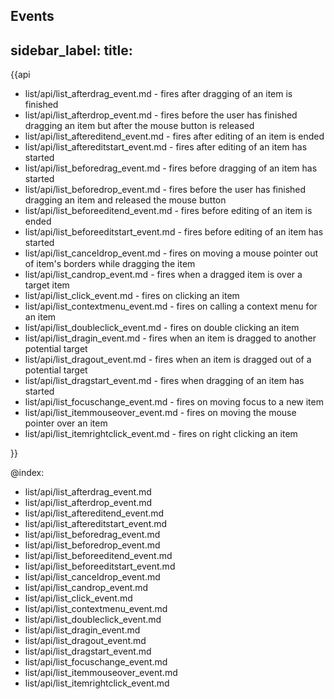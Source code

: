 Events
---
sidebar_label: 
title: 
---          

{{api

- list/api/list_afterdrag_event.md - fires after dragging of an item is finished
- list/api/list_afterdrop_event.md - fires before the user has finished dragging an item but after the mouse button is released
- list/api/list_aftereditend_event.md - fires after editing of an item is ended
- list/api/list_aftereditstart_event.md - fires after editing of an item has started
- list/api/list_beforedrag_event.md - fires before dragging of an item has started
- list/api/list_beforedrop_event.md - fires before the user has finished dragging an item and released the mouse button  
- list/api/list_beforeeditend_event.md - fires before editing of an item is ended
- list/api/list_beforeeditstart_event.md - fires before editing of an item has started
- list/api/list_canceldrop_event.md - fires on moving a mouse pointer out of item's borders while dragging the item
- list/api/list_candrop_event.md - fires when a dragged item is over a target item
- list/api/list_click_event.md - fires on clicking an item
- list/api/list_contextmenu_event.md - fires on calling a context menu for an item
- list/api/list_doubleclick_event.md - fires on double clicking an item
- list/api/list_dragin_event.md - fires when an item is dragged to another potential target
- list/api/list_dragout_event.md - fires when an item is dragged out of a potential target
- list/api/list_dragstart_event.md - fires when dragging of an item has started
- list/api/list_focuschange_event.md - fires on moving focus to a new item
- list/api/list_itemmouseover_event.md - fires on moving the mouse pointer over an item
- list/api/list_itemrightclick_event.md - fires on right clicking an item

}}

@index:
- list/api/list_afterdrag_event.md
- list/api/list_afterdrop_event.md
- list/api/list_aftereditend_event.md
- list/api/list_aftereditstart_event.md
- list/api/list_beforedrag_event.md
- list/api/list_beforedrop_event.md
- list/api/list_beforeeditend_event.md
- list/api/list_beforeeditstart_event.md
- list/api/list_canceldrop_event.md
- list/api/list_candrop_event.md
- list/api/list_click_event.md
- list/api/list_contextmenu_event.md
- list/api/list_doubleclick_event.md
- list/api/list_dragin_event.md
- list/api/list_dragout_event.md
- list/api/list_dragstart_event.md
- list/api/list_focuschange_event.md
- list/api/list_itemmouseover_event.md
- list/api/list_itemrightclick_event.md
